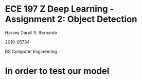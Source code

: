# ECE 197 Z Deep Learning - Assignment 2: Object Detection

Harvey Daryll S. Bernardo

2018-05734

BS Computer Engineering


# In order to test our model

